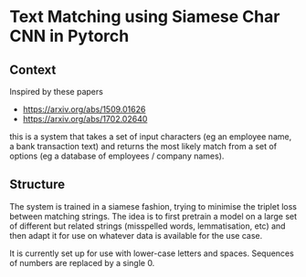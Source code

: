 # Text Matching using Siamese Char CNN in Pytorch

## Context

Inspired by these papers

* https://arxiv.org/abs/1509.01626
* https://arxiv.org/abs/1702.02640

this is a system that takes a set of input characters (eg an employee name, a bank transaction text) and returns
the most likely match from a set of options (eg a database of employees / company names).  


## Structure

The system is trained in a siamese fashion, trying to minimise the triplet loss between matching strings. 
The idea is to first pretrain a model on a large set of different but related strings (misspelled words, 
lemmatisation, etc) and then adapt it for use on whatever data is available for the use case.

It is currently set up for use with lower-case letters and spaces. Sequences of numbers are replaced by a single 0.